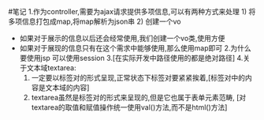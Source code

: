 #笔记
1.作为controller,需要为ajax请求提供多项信息,可以有两种方式来处理
    1) 将多项信息打包成map,将map解析为json串
    2) 创建一个vo 
  - 如果对于展示的信息以后还会经常使用,我们创建一个vo类,使用方便 
  - 如果对于展现的信息只有在这个需求中能够使用,那么使用map即可
2.为什么要使用jsp
    可以使用session
3.[在实际开发中路径使用的都是绝对路径]
4.关于文本域textarea:
    1) 一定要以标签对的形式呈现,正常状态下标签对要紧紧挨着,[标签对中的内容是文本域的内容]
    2) textarea虽然是标签对的形式来呈现的,但是它也属于表单元素范畴,
        [对textarea的取值和赋值操作统一使用val()方法,而不是html()方法]